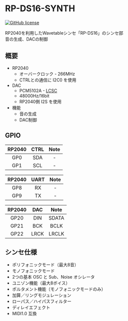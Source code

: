 # RP-DS16-SYNTH
[![GitHub license](https://img.shields.io/badge/RP--DS16-Rev.3.0-seagreen)](https://github.com/Saisana299/RP-DS16)　

RP2040を利用したWavetableシンセ「RP-DS16」のシンセ部  
音の生成、DACの制御

## 概要
- RP2040
    - オーバークロック - 266MHz
    - CTRLとの通信に I2C0 を使用
- DAC
    - PCM5102A - [LCSC](https://www.lcsc.com/product-detail/ADC-DAC-Specialized_Texas-Instruments-PCM5102APWR_C107671.html)
    - 48000Hz/16bit
    - RP2040側 I2S を使用
- 機能
    - 音の生成
    - DAC制御

## GPIO
| RP2040 | CTRL | Note |
|:---:|:---:|:---------:|
| GP0 | SDA | - |
| GP1 | SCL | - |

| RP2040 | UART | Note |
|:---:|:---:|:---------:|
| GP8 | RX | - |
| GP9 | TX | - |

| RP2040 | DAC | Note |
|:---:|:---:|:---------:|
| GP20 | DIN | SDATA |
| GP21 | BCK | BCLK |
| GP22 | LRCK | LRCLK |

## シンセ仕様
- ポリフォニックモード（最大8音）
- モノフォニックモード
- 2つの基本 OSC と Sub、Noise オシレータ
- ユニゾン機能（最大8ボイス）
- ポルタメント機能（モノフォニックモードのみ）
- 加算／リングモジュレーション
- ローパス／ハイパスフィルター
- ディレイエフェクト
- MIDI1.0 互換